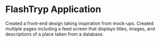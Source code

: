 # FlashTryp Application


Created a front-end design taking inspiration from mock-ups. Created multiple pages including a feed screen that displays titles, images, and descriptions of a place taken from a database.


